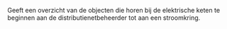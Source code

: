 Geeft een overzicht van de objecten die horen bij de elektrische keten te beginnen aan de distributienetbeheerder tot aan een stroomkring.

